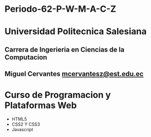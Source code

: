# Periodo-62-P-W-M-A-C-Z

# Universidad Politecnica Salesiana
## Carrera de Ingerieria en Ciencias de la Computacion
## Miguel Cervantes mcervantesz@est.edu.ec

# Curso de Programacion y Plataformas Web

- HTML5
- CSS2 Y CSS3
- Javascript